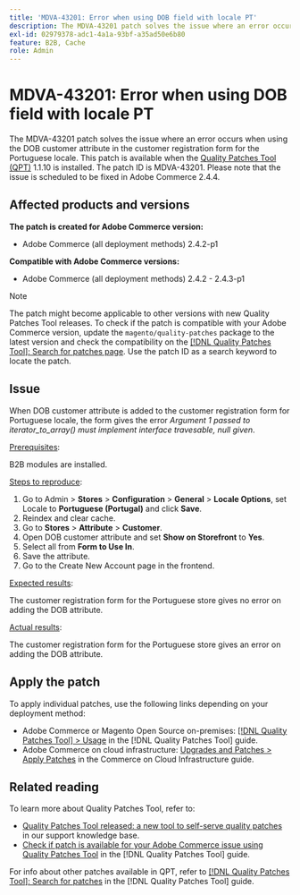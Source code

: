 ```yaml
---
title: 'MDVA-43201: Error when using DOB field with locale PT'
description: The MDVA-43201 patch solves the issue where an error occurs when using the DOB customer attribute in the customer registration form for the Portuguese locale. This patch is available when the [Quality Patches Tool (QPT)](https://experienceleague.adobe.com/en/docs/commerce-knowledge-base/kb/announcements/commerce-announcements/magento-quality-patches-released-new-tool-to-self-serve-quality-patches) 1.1.10 is installed. The patch ID is MDVA-43201. Please note that the issue is scheduled to be fixed in Adobe Commerce 2.4.4.
exl-id: 02979378-adc1-4a1a-93bf-a35ad50e6b80
feature: B2B, Cache
role: Admin
---
```

# MDVA-43201: Error when using DOB field with locale PT

The MDVA-43201 patch solves the issue where an error occurs when using the DOB customer attribute in the customer registration form for the Portuguese locale. This patch is available when the [Quality Patches Tool (QPT)](https://experienceleague.adobe.com/en/docs/commerce-knowledge-base/kb/announcements/commerce-announcements/magento-quality-patches-released-new-tool-to-self-serve-quality-patches) 1.1.10 is installed. The patch ID is MDVA-43201. Please note that the issue is scheduled to be fixed in Adobe Commerce 2.4.4.

## Affected products and versions

**The patch is created for Adobe Commerce version:**

* Adobe Commerce (all deployment methods) 2.4.2-p1

**Compatible with Adobe Commerce versions:**

* Adobe Commerce (all deployment methods) 2.4.2 - 2.4.3-p1

>[!NOTE]
>
>The patch might become applicable to other versions with new Quality Patches Tool releases. To check if the patch is compatible with your Adobe Commerce version, update the `magento/quality-patches` package to the latest version and check the compatibility on the [[!DNL Quality Patches Tool]: Search for patches page](https://experienceleague.adobe.com/en/docs/commerce-knowledge-base/kb/announcements/commerce-announcements/magento-quality-patches-released-new-tool-to-self-serve-quality-patches). Use the patch ID as a search keyword to locate the patch.

## Issue

When DOB customer attribute is added to the customer registration form for Portuguese locale, the form gives the error *Argument 1 passed to iterator_to_array() must implement interface travesable, null given*.

<u>Prerequisites</u>:

B2B modules are installed.

<u>Steps to reproduce</u>:

1. Go to Admin > **Stores** > **Configuration** > **General** > **Locale Options**, set Locale to **Portuguese (Portugal)** and click **Save**.
1. Reindex and clear cache.
1. Go to **Stores** > **Attribute** > **Customer**.
1. Open DOB customer attribute and set **Show on Storefront** to **Yes**.
1. Select all from **Form to Use In**.
1. Save the attribute.
1. Go to the Create New Account page in the frontend.

<u>Expected results</u>:

The customer registration form for the Portuguese store gives no error on adding the DOB attribute.

<u>Actual results</u>:

The customer registration form for the Portuguese store gives an error on adding the DOB attribute.

## Apply the patch

To apply individual patches, use the following links depending on your deployment method:

* Adobe Commerce or Magento Open Source on-premises: [[!DNL Quality Patches Tool] > Usage](/help/tools/quality-patches-tool/usage.md) in the [!DNL Quality Patches Tool] guide.
* Adobe Commerce on cloud infrastructure: [Upgrades and Patches > Apply Patches](https://experienceleague.adobe.com/docs/commerce-cloud-service/user-guide/develop/upgrade/apply-patches.html) in the Commerce on Cloud Infrastructure guide.

## Related reading

To learn more about Quality Patches Tool, refer to:

* [Quality Patches Tool released: a new tool to self-serve quality patches](https://experienceleague.adobe.com/en/docs/commerce-knowledge-base/kb/announcements/commerce-announcements/magento-quality-patches-released-new-tool-to-self-serve-quality-patches) in our support knowledge base.
* [Check if patch is available for your Adobe Commerce issue using Quality Patches Tool](/help/tools/quality-patches-tool/patches-available-in-qpt/check-patch-for-magento-issue-with-magento-quality-patches.md) in the [!DNL Quality Patches Tool] guide.

For info about other patches available in QPT, refer to [[!DNL Quality Patches Tool]: Search for patches](https://experienceleague.adobe.com/tools/commerce-quality-patches/index.html) in the [!DNL Quality Patches Tool] guide.
